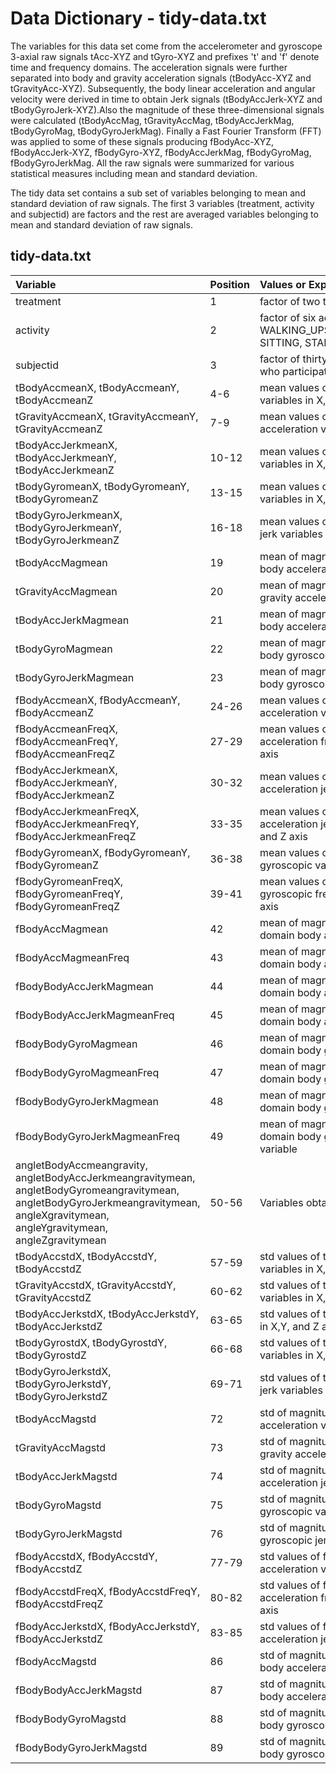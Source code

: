 # Data Dictionary - tidy-data.txt

The variables for this data set come from the accelerometer and gyroscope 3-axial raw signals tAcc-XYZ and tGyro-XYZ and prefixes 't' and 'f' denote time and frequency domains. The acceleration signals were further separated into body and gravity acceleration signals (tBodyAcc-XYZ and tGravityAcc-XYZ). Subsequently, the body linear acceleration and angular velocity were derived in time to obtain Jerk signals (tBodyAccJerk-XYZ and tBodyGyroJerk-XYZ).Also the magnitude of these three-dimensional signals were calculated  (tBodyAccMag, tGravityAccMag, tBodyAccJerkMag, tBodyGyroMag, tBodyGyroJerkMag). Finally a Fast Fourier Transform (FFT) was applied to some of these signals producing fBodyAcc-XYZ, fBodyAccJerk-XYZ, fBodyGyro-XYZ, fBodyAccJerkMag, fBodyGyroMag, fBodyGyroJerkMag. All the raw signals were summarized for various statistical measures including mean and standard deviation.

The tidy data set contains a sub set of variables belonging to mean and standard deviation of raw signals. The first 3 variables (treatment, activity and subjectid) are factors and the rest are averaged variables belonging to mean and standard deviation of raw signals.

## tidy-data.txt
|Variable         | Position |Values or Explantion  |
| :-------------  |:---------| :-----|
|treatment        | 1       |factor of two treatment levels (TEST, TRAIN)|
|activity         | 2       |factor of six activity levels (WALKING, WALKING_UPSTAIRS,WALKING_DOWNSTAIRS, SITTING, STANDING, LAYING) |
|subjectid        | 3      |factor of thirty levels representing 30 people who participated in the experiment |
|tBodyAccmeanX, tBodyAccmeanY, tBodyAccmeanZ| 4-6|mean values of time domain body acceleration variables in X,Y, and Z axis |
|tGravityAccmeanX, tGravityAccmeanY, tGravityAccmeanZ| 7-9|mean values of time domain gravity acceleration variables in X,Y, and Z axis |
|tBodyAccJerkmeanX, tBodyAccJerkmeanY, tBodyAccJerkmeanZ| 10-12|mean values of time domain body jerk variables in X,Y, and Z axis |
|tBodyGyromeanX, tBodyGyromeanY, tBodyGyromeanZ| 13-15|mean values of time domain body gyroscopic variables in X,Y, and Z axis |
|tBodyGyroJerkmeanX, tBodyGyroJerkmeanY, tBodyGyroJerkmeanZ| 16-18|mean values of time domain body gyroscopic jerk variables in X,Y, and Z axis |
|tBodyAccMagmean| 19 |mean of magnitude values for time domain body acceleration variable |
|tGravityAccMagmean| 20 |mean of magnitude values for time domain gravity acceleration variable |
|tBodyAccJerkMagmean| 21 |mean of magnitude values for time domain body acceleration jerk variable |
|tBodyGyroMagmean| 22 |mean of magnitude values for time domain body gyroscopic variable |
|tBodyGyroJerkMagmean| 23 |mean of magnitude values for time domain body gyroscopic jerk variable |
|fBodyAccmeanX, fBodyAccmeanY, fBodyAccmeanZ| 24-26 |mean values of frequency domain body acceleration variables in X,Y and Z axis |
|fBodyAccmeanFreqX, fBodyAccmeanFreqY, fBodyAccmeanFreqZ| 27-29 |mean values of frequency domain body acceleration frequency variables in X,Y and Z axis |
|fBodyAccJerkmeanX, fBodyAccJerkmeanY, fBodyAccJerkmeanZ| 30-32 |mean values of frequency domain body acceleration jerk variables in X,Y and Z axis |
|fBodyAccJerkmeanFreqX, fBodyAccJerkmeanFreqY, fBodyAccJerkmeanFreqZ| 33-35 |mean values of frequency domain body acceleration jerk frequency variables in X,Y and Z axis |
|fBodyGyromeanX, fBodyGyromeanY, fBodyGyromeanZ| 36-38|mean values of frequency domain body gyroscopic variables in X,Y, and Z axis |
|fBodyGyromeanFreqX, fBodyGyromeanFreqY, fBodyGyromeanFreqZ| 39-41|mean values of frequency domain body gyroscopic frequency variables in X,Y, and Z axis |
|fBodyAccMagmean| 42 |mean of magnitude values of frequency domain body acceleration variable |
|fBodyAccMagmeanFreq| 43 |mean of magnitude values of frequency domain body acceleration frequency variable |
|fBodyBodyAccJerkMagmean| 44 |mean of magnitude values of frequency domain body acceleration jerk variable |
|fBodyBodyAccJerkMagmeanFreq| 45 |mean of magnitude mean values of frequency domain body acceleration jerk variable |
|fBodyBodyGyroMagmean| 46 |mean of magnitude values for frequency domain body gyroscopic variable |
|fBodyBodyGyroMagmeanFreq| 47 |mean of magnitude values for frequency domain body gyroscopic frequency variable |
|fBodyBodyGyroJerkMagmean| 48 |mean of magnitude values for frequency domain body gyroscopic jerk variable |
|fBodyBodyGyroJerkMagmeanFreq| 49 |mean of magnitude values for frequency domain body gyroscopic jerk frequency variable |
|angletBodyAccmeangravity, angletBodyAccJerkmeangravitymean, angletBodyGyromeangravitymean, angletBodyGyroJerkmeangravitymean, angleXgravitymean, angleYgravitymean, angleZgravitymean| 50-56| Variables obtained in signle window|
|tBodyAccstdX, tBodyAccstdY, tBodyAccstdZ| 57-59|std values of time domain body acceleration variables in X,Y, and Z axis |
|tGravityAccstdX, tGravityAccstdY, tGravityAccstdZ| 60-62|std values of time domain gravity acceleration variables in X,Y, and Z axis |
|tBodyAccJerkstdX, tBodyAccJerkstdY, tBodyAccJerkstdZ| 63-65|std values of time domain body jerk variables in X,Y, and Z axis |
|tBodyGyrostdX, tBodyGyrostdY, tBodyGyrostdZ| 66-68|std values of time domain body gyroscopic variables in X,Y, and Z axis |
|tBodyGyroJerkstdX, tBodyGyroJerkstdY, tBodyGyroJerkstdZ| 69-71|std values of time domain body gyroscopic jerk variables in X,Y, and Z axis |
|tBodyAccMagstd| 72 |std of magnitude values for time domain body acceleration variable |
|tGravityAccMagstd| 73 |std of magnitude values for time domain gravity acceleration variable |
|tBodyAccJerkMagstd| 74 |std of magnitude values for time domain body acceleration jerk variable |
|tBodyGyroMagstd| 75 |std of magnitude values for time domain body gyroscopic variable |
|tBodyGyroJerkMagstd| 76 |std of magnitude values for time domain body gyroscopic jerk variable |
|fBodyAccstdX, fBodyAccstdY, fBodyAccstdZ| 77-79 |std values of frequency domain body acceleration variables in X,Y and Z axis |
|fBodyAccstdFreqX, fBodyAccstdFreqY, fBodyAccstdFreqZ| 80-82 |std values of frequency domain body acceleration frequency variables in X,Y and Z axis |
|fBodyAccJerkstdX, fBodyAccJerkstdY, fBodyAccJerkstdZ| 83-85 |std values of frequency domain body acceleration jerk variables in X,Y and Z axis |
|fBodyAccMagstd| 86 |std of magnitude values of frequency domain body acceleration variable |
|fBodyBodyAccJerkMagstd| 87 |std of magnitude values of frequency domain body acceleration jerk variable |
|fBodyBodyGyroMagstd| 88 |std of magnitude values for frequency domain body gyroscopic variable |
|fBodyBodyGyroJerkMagstd| 89 |std of magnitude values for frequency domain body gyroscopic jerk variable |


